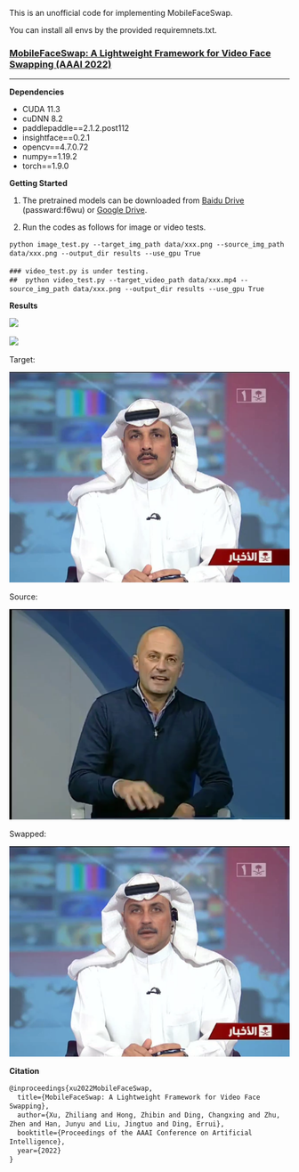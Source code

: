 This is an unofficial code for implementing MobileFaceSwap.

You can install all envs by the provided requiremnets.txt.

### [MobileFaceSwap: A Lightweight Framework for Video Face Swapping (AAAI 2022)](https://arxiv.org/abs/2201.03808)

---

**Dependencies**

- CUDA 11.3
- cuDNN 8.2
- paddlepaddle==2.1.2.post112
- insightface==0.2.1
- opencv==4.7.0.72
- numpy==1.19.2
- torch==1.9.0

**Getting Started**

1. The pretrained models can be downloaded from [Baidu Drive](https://pan.baidu.com/s/14_Wat-OA6ljGfR3Hk8Fk6A) (passward:f6wu) or [Google Drive](https://drive.google.com/file/d/1ZIzGLDB15GRAZAbkfNR0hNWdgQpxeA_r/view?usp=sharing).

2. Run the codes as follows for image or video tests.

```
python image_test.py --target_img_path data/xxx.png --source_img_path data/xxx.png --output_dir results --use_gpu True

### video_test.py is under testing.
##  python video_test.py --target_video_path data/xxx.mp4 --source_img_path data/xxx.png --output_dir results --use_gpu True
```


**Results**

![](docs/demo.png)

![](docs/video.gif)

Target:

![](images/source.png)

Source:

![](images/target.png)

Swapped:

![](results/source.png)

**Citation**
```
@inproceedings{xu2022MobileFaceSwap,
  title={MobileFaceSwap: A Lightweight Framework for Video Face Swapping},
  author={Xu, Zhiliang and Hong, Zhibin and Ding, Changxing and Zhu, Zhen and Han, Junyu and Liu, Jingtuo and Ding, Errui},
  booktitle={Proceedings of the AAAI Conference on Artificial Intelligence},
  year={2022}
}
```
